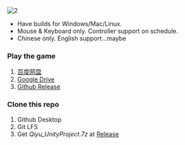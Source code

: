 ![2](https://user-images.githubusercontent.com/100255436/211665714-782d981d-e8de-427d-bcbd-99a86bac1a81.jpg)
- Have builds for Windows/Mac/Linux.
- Mouse & Keyboard only. Controller support on schedule.
- Chinese only. English support...maybe

### Play the game
1. [百度网盘](https://pan.baidu.com/s/1fv9NreswIF_PM7yGrmtBtA?pwd=h63g)
2. [Google Drive](https://drive.google.com/drive/folders/1_oDC0mpXIAc013O8Lg83KPEgBYd-f68W?usp=share_link)
3. [Github Release](https://github.com/Maoyeedy/Qiyu_UnityProject/releases)

### Clone this repo
1. Github Desktop
2. Git LFS
3. Get *Qiyu_UnityProject.7z* at [Release](https://github.com/Maoyeedy/Qiyu_UnityProject/releases)
